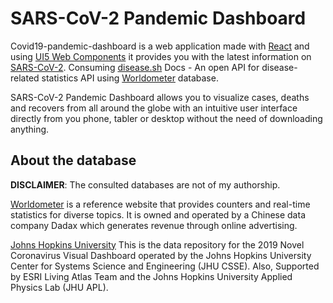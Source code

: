# SARS-CoV-2 Pandemic Dashboard

Covid19-pandemic-dashboard is a web application made with [React](https://github.com/facebook/react) and using [UI5 Web Components](https://github.com/SAP/ui5-webcomponents-react) it provides you with the latest information on [SARS-CoV-2](https://en.wikipedia.org/wiki/Coronavirus_disease_2019). Consuming [disease.sh](https://disease.sh/docs/#/) Docs - An open API for disease-related statistics API using [Worldometer](https://www.worldometers.info/) database.

SARS-CoV-2 Pandemic Dashboard allows you to visualize cases, deaths and recovers from all around the globe with an intuitive user interface directly from you phone, tabler or desktop without the need of downloading anything.

## About the database

**DISCLAIMER**: The consulted databases are not of my authorship.

[Worldometer](https://www.worldometers.info/) is a reference website that provides counters and real-time statistics for diverse topics. It is owned and operated by a Chinese data company Dadax which generates revenue through online advertising.

[Johns Hopkins University](https://github.com/CSSEGISandData/COVID-19) This is the data repository for the 2019 Novel Coronavirus Visual Dashboard operated by the Johns Hopkins University Center for Systems Science and Engineering (JHU CSSE). Also, Supported by ESRI Living Atlas Team and the Johns Hopkins University Applied Physics Lab (JHU APL).
